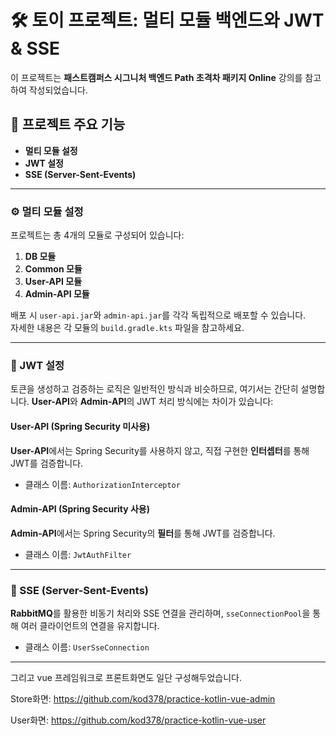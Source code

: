 # 🛠 토이 프로젝트: 멀티 모듈 백엔드와 JWT & SSE

이 프로젝트는 **패스트캠퍼스 시그니처 백엔드 Path 초격차 패키지 Online** 강의를 참고하여 작성되었습니다.

## 📝 프로젝트 주요 기능

- **멀티 모듈 설정**
- **JWT 설정**
- **SSE (Server-Sent-Events)**

---

### ⚙️ 멀티 모듈 설정

프로젝트는 총 4개의 모듈로 구성되어 있습니다:
1. **DB 모듈**
2. **Common 모듈**
3. **User-API 모듈**
4. **Admin-API 모듈**

배포 시 `user-api.jar`와 `admin-api.jar`를 각각 독립적으로 배포할 수 있습니다.  
자세한 내용은 각 모듈의 `build.gradle.kts` 파일을 참고하세요.

---

### 🔑 JWT 설정

토큰을 생성하고 검증하는 로직은 일반적인 방식과 비슷하므로, 여기서는 간단히 설명합니다. **User-API**와 **Admin-API**의 JWT 처리 방식에는 차이가 있습니다:

#### **User-API (Spring Security 미사용)**

**User-API**에서는 Spring Security를 사용하지 않고, 직접 구현한 **인터셉터**를 통해 JWT를 검증합니다.

- 클래스 이름: `AuthorizationInterceptor`

#### **Admin-API (Spring Security 사용)**

**Admin-API**에서는 Spring Security의 **필터**를 통해 JWT를 검증합니다.

- 클래스 이름: `JwtAuthFilter`

---

### 🔄 SSE (Server-Sent-Events)

**RabbitMQ**를 활용한 비동기 처리와 SSE 연결을 관리하며, `sseConnectionPool`을 통해 여러 클라이언트의 연결을 유지합니다.

- 클래스 이름: `UserSseConnection`

---

그리고 vue 프레임워크로 프론트화면도 일단 구성해두었습니다.

Store화면: https://github.com/kod378/practice-kotlin-vue-admin

User화면: https://github.com/kod378/practice-kotlin-vue-user
